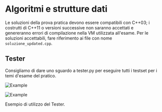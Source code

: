 # Algoritmi e strutture dati

Le soluzioni della prova pratica devono essere compatibili con C++03; i costrutti di C++11 o versioni successive non saranno accettati e genereranno errori di compilazione nella VM utilizzata all'esame.
Per le soluzioni accettabili, fare riferimento ai file con nome ``soluzione_updated.cpp``.


## Tester
Consigliamo di dare uno sguardo a tester.py per eseguire tutti i testset per i temi d'esame del pratico.

![Example](https://github.com/Guray00/IngegneriaInformatica/blob/master/PRIMO%20ANNO/II%20SEMESTRE/Algoritmi%20e%20strutture%20dati/tester_example.png?raw=true) 



![Example](https://github.com/Guray00/IngegneriaInformatica/blob/master/PRIMO%20ANNO/II%20SEMESTRE/Algoritmi%20e%20strutture%20dati/tester_example2.png?raw=true)

Esempio di utilizzo del Tester.

